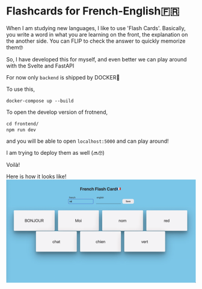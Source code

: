 # Flashcards for French-English🇫🇷


When I am studying new languages, I like to use 'Flash Cards'.
Basically, you write a word in what you are learning on the front, the explanation on the another side.
You can FLIP to check the answer to quickly memorize them🤓


So, I have developed this for myself, and even better we can play around with the Svelte and FastAPI 


For now only `backend` is shipped by DOCKER🐳

To use this,
```shell
docker-compose up --build
```

To open the develop version of frotnend,
```shell
cd frontend/
npm run dev
```
and you will be able to open `localhost:5000` and can play around!

I am trying to deploy them as well (🔜🤓)

Voilà!

Here is how it looks like!
![screen-gif](./demo.gif)
